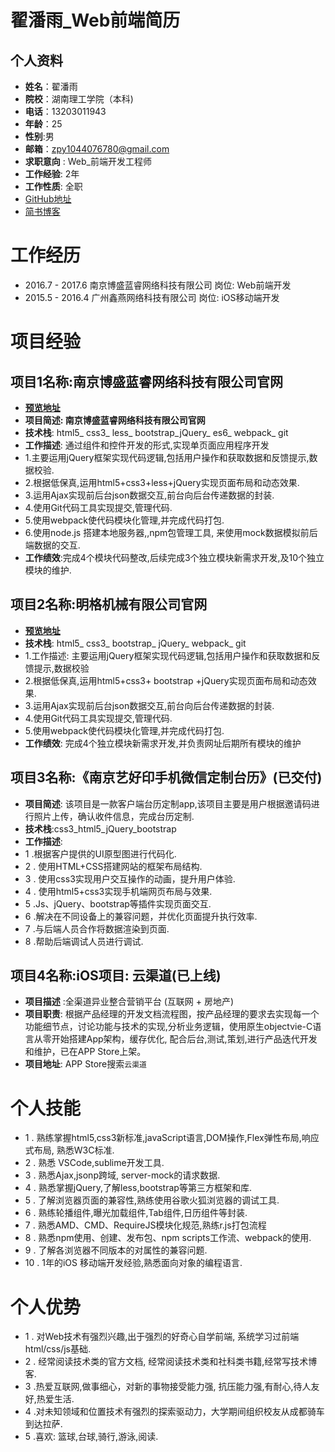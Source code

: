 # 翟潘雨_Web前端简历

## 个人资料
- **姓名**：翟潘雨
- **院校**：湖南理工学院（本科)
- **电话**：13203011943    					
- **年龄**：25 
- **性别**:男
- **邮箱**：zpy1044076780@gmail.com         
- **求职意向** : Web_前端开发工程师
- **工作经验**: 2年								
- **工作性质**: 全职
- [GitHub地址](https://github.com/zhaipanyu)
- [简书博客]( http://www.jianshu.com/u/bb22e571b68c)

# 工作经历
- 2016.7 - 2017.6   南京博盛蓝睿网络科技有限公司        岗位: Web前端开发
- 2015.5 - 2016.4     广州鑫燕网络科技有限公司                岗位: iOS移动端开发

# 项目经验
## 项目1名称:**南京博盛蓝睿网络科技有限公司官网**
- [**预览地址**](http://bosslen.com/)
- **项目简述: 南京博盛蓝睿网络科技有限公司官网**
- **技术栈**:  html5_ css3_ less_ bootstrap_jQuery_ es6_ webpack_ git
- **工作描述**: 通过组件和控件开发的形式,实现单页面应用程序开发
- 1.主要运用jQuery框架实现代码逻辑,包括用户操作和获取数据和反馈提示,数据校验.
- 2.根据低保真,运用html5+css3+less+jQuery实现页面布局和动态效果. 
- 3.运用Ajax实现前后台json数据交互,前台向后台传递数据的封装.
- 4.使用Git代码工具实现提交,管理代码.
- 5.使用webpack使代码模块化管理,并完成代码打包.
- 6.使用node.js 搭建本地服务器,,npm包管理工具, 来使用mock数据模拟前后端数据的交互.
- **工作绩效**:完成4个模块代码整改,后续完成3个独立模块新需求开发,及10个独立模块的维护.

## 项目2名称:**明格机械有限公司官网**
- [**预览地址**](http://sawgood.cn)
- **技术栈**: html5_ css3_ bootstrap_ jQuery_ webpack_ git
- 1.工作描述: 主要运用jQuery框架实现代码逻辑,包括用户操作和获取数据和反馈提示,数据校验
- 2.根据低保真,运用html5+css3+ bootstrap +jQuery实现页面布局和动态效果. 
- 3.运用Ajax实现前后台json数据交互,前台向后台传递数据的封装.
- 4.使用Git代码工具实现提交,管理代码.
- 5.使用webpack使代码模块化管理,并完成代码打包.
- **工作绩效**: 完成4个独立模块新需求开发,并负责网址后期所有模块的维护

	

## 项目3名称:**《南京艺好印手机微信定制台历》(已交付)**
- **项目简述**: 该项目是一款客户端台历定制app,该项目主要是用户根据邀请码进行照片上传，确认收件信息，完成台历定制.
- **技术栈**:css3_html5_jQuery_bootstrap
- **工作描述**:
- 1 .根据客户提供的UI原型图进行代码化.
- 2 . 使用HTML+CSS搭建网站的框架布局结构.
- 3 . 使用css3实现用户交互操作的动画，提升用户体验.
- 4 . 使用html5+css3实现手机端网页布局与效果.
- 5 .Js、jQuery、bootstrap等插件实现页面交互.
- 6 .解决在不同设备上的兼容问题，并优化页面提升执行效率.
- 7 .与后端人员合作将数据渲染到页面.
- 8 .帮助后端调试人员进行调试.


## 项目4名称:**iOS项目: 云渠道(已上线)**
- **项目描述** :全渠道异业整合营销平台 (互联网 + 房地产)
- **项目职责**: 根据产品经理的开发文档流程图，按产品经理的要求去实现每一个功能细节点，讨论功能与技术的实现,分析业务逻辑，使用原生objectvie-C语言从零开始搭建App架构，缓存优化, 配合后台,测试,策划,进行产品迭代开发和维护，已在APP Store上架。
- **项目地址**: APP Store搜索`云渠道`


# **个人技能**
- 1 . 熟练掌握html5,css3新标准,javaScript语言,DOM操作,Flex弹性布局,响应式布局, 熟悉W3C标准.
- 2 . 熟悉 VSCode,sublime开发工具.
- 3 . 熟悉Ajax,jsonp跨域, server-mock的请求数据.
- 4 . 熟悉掌握jQuery,了解less,bootstrap等第三方框架和库.
- 5 . 了解浏览器页面的兼容性,熟练使用谷歌火狐浏览器的调试工具.
- 6 . 熟练轮播组件,曝光加载组件,Tab组件,日历组件等封装.
- 7 . 熟悉AMD、CMD、RequireJS模块化规范,熟练r.js打包流程
- 8 . 熟悉npm使用、创建、发布包、npm scripts工作流、webpack的使用.
- 9 . 了解各浏览器不同版本的对属性的兼容问题.
- 10 . 1年的iOS 移动端开发经验,熟悉面向对象的编程语言.


# **个人优势**
- 1 . 对Web技术有强烈兴趣,出于强烈的好奇心自学前端, 系统学习过前端html/css/js基础.
- 2 . 经常阅读技术类的官方文档, 经常阅读技术类和社科类书籍,经常写技术博客.
- 3 .热爱互联网,做事细心，对新的事物接受能力强, 抗压能力强,有耐心,待人友好,热爱生活.
- 4 .对未知领域和位置技术有强烈的探索驱动力，大学期间组织校友从成都骑车到达拉萨.
- 5 .喜欢: 篮球,台球,骑行,游泳,阅读.

